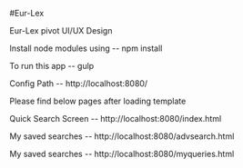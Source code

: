 #Eur-Lex

Eur-Lex pivot UI/UX Design

Install node modules using -- npm install

To run this app -- gulp

Config Path -- http://localhost:8080/


Please find below pages after loading template 

Quick Search Screen -- http://localhost:8080/index.html

My saved searches -- http://localhost:8080/advsearch.html

My saved searches -- http://localhost:8080/myqueries.html

